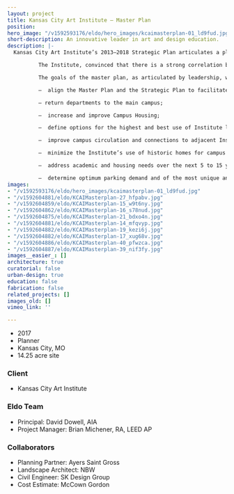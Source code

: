 ```yaml
---
layout: project
title: Kansas City Art Institute – Master Plan
position: 
hero_image: "/v1592593176/eldo/hero_images/kcaimasterplan-01_ld9fud.jpg"
short-description: An innovative leader in art and design education.
description: |-
  Kansas City Art Institute’s 2013–2018 Strategic Plan articulates a plan to develop five, interconnected strategic goals that, when executed together, enable the Institute to attain its vision to be “an innovative leader in art and design education.”

          The Institute, convinced that there is a strong correlation between the quality of their campus facilities and enhancing learner experiences, established a strategic priority to enhance their “environment for learning and living by acquiring, renovating and maintaining space, equipment and facilities that will better respond to growth and changing needs.” It was clear to campus administrators and staff that the current state of their physical campus had impacted KCAI’s reputation, and had placed it at a competitive disadvantage in the recruitment and retention of students and faculty. To inform their physical campus and building needs for coming decades, Institute representatives and the planning and design team of Ayers Saint Gross, EL DORADO and Nelson Byrd Woltz actively consulted with the campus community to create the Campus Master Plan.

          The goals of the master plan, as articulated by leadership, were to:

          —  align the Master Plan and the Strategic Plan to facilitate the increase of full-time enrollment to 750-students;

          – return departments to the main campus;

          —  increase and improve Campus Housing;

          —  define options for the highest and best use of Institute land and facilities;

          —  improve campus circulation and connections to adjacent Institutions;

          —  minimize the Institute’s use of historic homes for campus functions;

          —  address academic and housing needs over the next 5 to 15 years;

          —  determine optimum parking demand and of the most unique and beautiful campuses in the country.
images:
- "/v1592593176/eldo/hero_images/kcaimasterplan-01_ld9fud.jpg"
- "/v1592604881/eldo/KCAIMasterplan-27_hfpabv.jpg"
- "/v1592604859/eldo/KCAIMasterplan-15_w9t6ny.jpg"
- "/v1592604862/eldo/KCAIMasterplan-16_s78nud.jpg"
- "/v1592604875/eldo/KCAIMasterplan-21_bdxo4n.jpg"
- "/v1592604881/eldo/KCAIMasterplan-14_mfqvyp.jpg"
- "/v1592604882/eldo/KCAIMasterplan-19_kezi6j.jpg"
- "/v1592604882/eldo/KCAIMasterplan-17_xug68v.jpg"
- "/v1592604886/eldo/KCAIMasterplan-40_pfwzca.jpg"
- "/v1592604887/eldo/KCAIMasterplan-39_nif3fy.jpg"
images__easier_: []
architecture: true
curatorial: false
urban-design: true
education: false
fabrication: false
related_projects: []
images_old: []
vimeo_link: ''

---
```

- 2017
- Planner
- Kansas City, MO
- 14.25 acre site

### Client
- Kansas City Art Institute

### Eldo Team
- Principal: David Dowell, AIA
- Project Manager: Brian Michener, RA, LEED AP

### Collaborators
- Planning Partner: Ayers Saint Gross
- Landscape Architect: NBW
- Civil Engineer: SK Design Group
- Cost Estimate: McCown Gordon